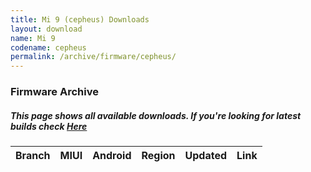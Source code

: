 ```yaml
---
title: Mi 9 (cepheus) Downloads
layout: download
name: Mi 9
codename: cepheus
permalink: /archive/firmware/cepheus/
---
```


### Firmware Archive
##### This page shows all available downloads. If you're looking for latest builds check [Here](/firmware/cepheus/)


<div class="table-responsive-md" id="table-wrapper">
<table id="firmware" class="compact table table-striped table-hover table-sm">
    <thead class="thead-dark">
        <tr>
            <th>Branch</th>
            <th>MIUI</th>
            <th>Android</th>
            <th>Region</th>
            <th>Updated</th>
            <th>Link</th>
        </tr>
    </thead>
    <script>loadFirmwareDownloads('cepheus', 'full')</script>
</table>
</div>
